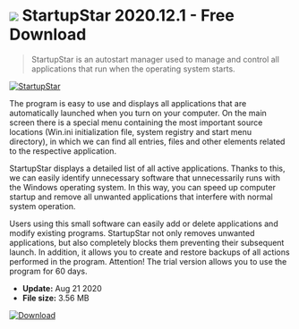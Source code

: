 # ![](https://cdn.softexe.net/static/icon/c/startupstar-9443.png) StartupStar 2020.12.1 - Free Download

> StartupStar is an autostart manager used to manage and control all applications that run when the operating system starts.

[![StartupStar](https://gallery.dpcdn.pl/imgc/Tools/9171/g_-_420x350_1.5_-_x20131210154926_0.png)](https://softexe.net/win/system/system-tools/startupstar:addc.html)

The program is easy to use and displays all applications that are automatically launched when you turn on your computer. On the main screen there is a special menu containing the most important source locations (Win.ini initialization file, system registry and start menu directory), in which we can find all entries, files and other elements related to the respective application. 
 
 
 StartupStar displays a detailed list of all active applications. Thanks to this, we can easily identify unnecessary software that unnecessarily runs with the Windows operating system. In this way, you can speed up computer startup and remove all unwanted applications that interfere with normal system operation. 
 
 
 Users using this small software can easily add or delete applications and modify existing programs. StartupStar not only removes unwanted applications, but also completely blocks them preventing their subsequent launch. In addition, it allows you to create and restore backups of all actions performed in the program. 
 Attention!
 The trial version allows you to use the program for 60 days.


- **Update:** Aug 21 2020
- **File size:** 3.56 MB

[![Download](https://cdn.softexe.net/static/img/download.png)](https://softexe.net/win/system/system-tools/startupstar:addc.html)

